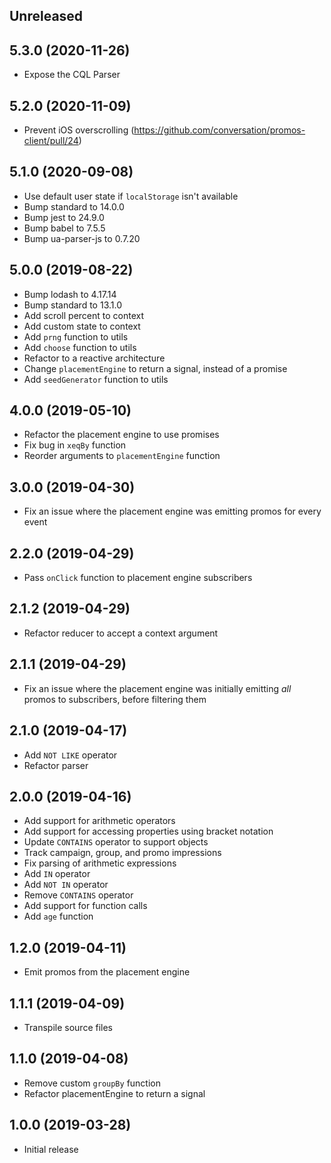 ## Unreleased

## 5.3.0 (2020-11-26)

* Expose the CQL Parser

## 5.2.0 (2020-11-09)

* Prevent iOS overscrolling (https://github.com/conversation/promos-client/pull/24)

## 5.1.0 (2020-09-08)

* Use default user state if `localStorage` isn't available
* Bump standard to 14.0.0
* Bump jest to 24.9.0
* Bump babel to 7.5.5
* Bump ua-parser-js to 0.7.20

## 5.0.0 (2019-08-22)

* Bump lodash to 4.17.14
* Bump standard to 13.1.0
* Add scroll percent to context
* Add custom state to context
* Add `prng` function to utils
* Add `choose` function to utils
* Refactor to a reactive architecture
* Change `placementEngine` to return a signal, instead of a promise
* Add `seedGenerator` function to utils

## 4.0.0 (2019-05-10)

* Refactor the placement engine to use promises
* Fix bug in `xeqBy` function
* Reorder arguments to `placementEngine` function

## 3.0.0 (2019-04-30)

* Fix an issue where the placement engine was emitting promos for every event

## 2.2.0 (2019-04-29)

* Pass `onClick` function to placement engine subscribers

## 2.1.2 (2019-04-29)

* Refactor reducer to accept a context argument

## 2.1.1 (2019-04-29)

* Fix an issue where the placement engine was initially emitting _all_ promos to subscribers, before filtering them

## 2.1.0 (2019-04-17)

* Add `NOT LIKE` operator
* Refactor parser

## 2.0.0 (2019-04-16)

* Add support for arithmetic operators
* Add support for accessing properties using bracket notation
* Update `CONTAINS` operator to support objects
* Track campaign, group, and promo impressions
* Fix parsing of arithmetic expressions
* Add `IN` operator
* Add `NOT IN` operator
* Remove `CONTAINS` operator
* Add support for function calls
* Add `age` function

## 1.2.0 (2019-04-11)

* Emit promos from the placement engine

## 1.1.1 (2019-04-09)

* Transpile source files

## 1.1.0 (2019-04-08)

* Remove custom `groupBy` function
* Refactor placementEngine to return a signal

## 1.0.0 (2019-03-28)

* Initial release
